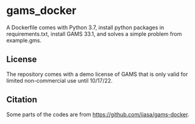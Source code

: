 # gams_docker

A Dockerfile comes with Python 3.7, install python packages in requirements.txt, install GAMS 33.1, and solves a simple problem from example.gms.

## License

The repository comes with a demo license of GAMS that is only valid for limited non-commercial use until 10/17/22.

## Citation

Some parts of the codes are from https://github.com/iiasa/gams-docker.

